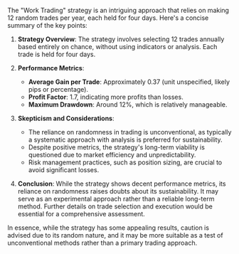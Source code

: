 The "Work Trading" strategy is an intriguing approach that relies on making 12 random trades per year, each held for four days. Here's a concise summary of the key points:

1. **Strategy Overview**: The strategy involves selecting 12 trades annually based entirely on chance, without using indicators or analysis. Each trade is held for four days.

2. **Performance Metrics**:
   - **Average Gain per Trade**: Approximately 0.37 (unit unspecified, likely pips or percentage).
   - **Profit Factor**: 1.7, indicating more profits than losses.
   - **Maximum Drawdown**: Around 12%, which is relatively manageable.

3. **Skepticism and Considerations**:
   - The reliance on randomness in trading is unconventional, as typically a systematic approach with analysis is preferred for sustainability.
   - Despite positive metrics, the strategy's long-term viability is questioned due to market efficiency and unpredictability.
   - Risk management practices, such as position sizing, are crucial to avoid significant losses.

4. **Conclusion**: While the strategy shows decent performance metrics, its reliance on randomness raises doubts about its sustainability. It may serve as an experimental approach rather than a reliable long-term method. Further details on trade selection and execution would be essential for a comprehensive assessment.

In essence, while the strategy has some appealing results, caution is advised due to its random nature, and it may be more suitable as a test of unconventional methods rather than a primary trading approach.
